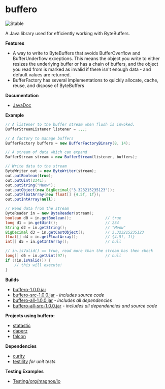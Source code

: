 buffero
=======

![Stable](http://i4.photobucket.com/albums/y123/Freaklotr4/stage_stable.png)

A Java library used for efficiently working with ByteBuffers.

**Features**
- A way to write to ByteBuffers that avoids BufferOverflow and BufferUnderflow exceptions. This means the object you write to either resizes the underlying buffer or has a chain of buffers, and the object you read from is marked as invalid if there isn't enough data - and default values are returned.
- BufferFactory has several implementations to quickly allocate, cache, reuse, and dispose of ByteBuffers

**Documentation**
- [JavaDoc](http://gh.magnos.org/?r=http://clickermonkey.github.com/Buffero/)

**Example**

```java
// A listener to the buffer stream when flush is invoked.
BufferStreamListener listener = ...;

// A factory to manage buffers
BufferFactory buffers = new BufferFactoryBinary(8, 14);

// A stream of data which can expand
BufferStream stream = new BufferStream(listener, buffers);

// Write data to the stream
ByteWriter out = new ByteWriter(stream);
out.putBoolean(true);
out.putUint(234L);
out.putString("Meow");
out.putObject(new BigDecimal("3.323215235123"));
out.putFloatArray(new float[] {4.5f, 1f});
out.putIntArray(null);

// Read data from the stream
ByteReader in = new ByteReader(stream);
boolean d0 = in.getBoolean();               // true
long d1 = in.getUint();                     // 234
String d2 = in.getString();                 // "Meow" 
BigDecimal d3 = in.getCastObject();         // 3.323215235123
float[] d4 = in.getFloatArray();            // {4.5f, 1f}
int[] d5 = in.getIntArray();                // null

// in.isValid() == true, read more than the stream has then check
long[] d6 = in.getUint(97);                 // null
if (!in.isValid()) {
    // this will execute!
}
```

**Builds**
- [buffero-1.0.0.jar](http://gh.magnos.org/?r=https://github.com/ClickerMonkey/Buffero/blob/master/build/buffero-1.0.0.jar?raw=true)
- [buffero-src-1.0.0.jar](http://gh.magnos.org/?r=https://github.com/ClickerMonkey/Buffero/blob/master/build/buffero-src-1.0.0.jar?raw=true) *- includes source code*
- [buffero-all-1.0.0.jar](http://gh.magnos.org/?r=https://github.com/ClickerMonkey/Buffero/blob/master/build/buffero-1.0.0.jar?raw=true) *- includes all dependencies*
- [buffero-all-src-1.0.0.jar](http://gh.magnos.org/?r=https://github.com/ClickerMonkey/Buffero/blob/master/build/buffero-src-1.0.0.jar?raw=true) *- includes all dependencies and source code*

**Projects using buffero:**
- [statastic](http://gh.magnos.org/?r=https://github.com/ClickerMonkey/Statastic)
- [daperz](http://gh.magnos.org/?r=https://github.com/ClickerMonkey/Daperz)
- [falcon](http://gh.magnos.org/?r=https://github.com/ClickerMonkey/Falcon)

**Dependencies**
- [curity](http://gh.magnos.org/?r=https://github.com/ClickerMonkey/Curity)
- [testility](http://gh.magnos.org/?r=https://github.com/ClickerMonkey/Testility) *for unit tests*

**Testing Examples**
- [Testing/org/magnos/io](http://gh.magnos.org/?r=https://github.com/ClickerMonkey/Buffero/tree/master/Testing/org/magnos/io)
